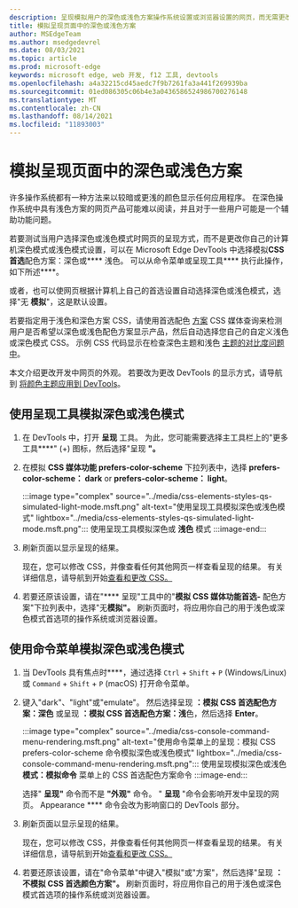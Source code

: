 ```yaml
---
description: 呈现模拟用户的深色或浅色方案操作系统设置或浏览器设置的网页，而无需更改你自己的计算机设置。  将 CSS 媒体查询与 DevTools 呈现选项一起用于 prefers-color-scheme。
title: 模拟呈现页面中的深色或浅色方案
author: MSEdgeTeam
ms.author: msedgedevrel
ms.date: 08/03/2021
ms.topic: article
ms.prod: microsoft-edge
keywords: microsoft edge, web 开发, f12 工具, devtools
ms.openlocfilehash: a4a32215cd45aedc7f9b7261fa3a441f269939ba
ms.sourcegitcommit: 01ed086305c06b4e3a0436586524986700276148
ms.translationtype: MT
ms.contentlocale: zh-CN
ms.lasthandoff: 08/14/2021
ms.locfileid: "11893003"
---
```

# <a name="emulate-dark-or-light-schemes-in-the-rendered-page"></a>模拟呈现页面中的深色或浅色方案

许多操作系统都有一种方法来以较暗或更浅的颜色显示任何应用程序。  在深色操作系统中具有浅色方案的网页产品可能难以阅读，并且对于一些用户可能是一个辅助功能问题。  

若要测试当用户选择深色或浅色模式时网页的呈现方式，而不是更改你自己的计算机深色模式或浅色模式设置，可以在 Microsoft Edge DevTools 中选择模拟**CSS 首选**配色方案：深色或**** 浅色。  可以从命令菜单或呈现工具**** 执行此操作，如下所述****。

或者，也可以使网页根据计算机上自己的首选设置自动选择深色或浅色模式，选择"无 **模拟**"，这是默认设置。

若要指定用于浅色和深色方案 CSS，请使用首选配色 [方案][MDNPrefersColorScheme] CSS 媒体查询来检测用户是否希望以深色或浅色配色方案显示产品，然后自动选择您自己的自定义浅色或深色模式 CSS。  示例 CSS 代码显示在检查深色主题和浅色 [主题的对比度问题中](test-dark-mode.md)。

本文介绍更改开发中网页的外观。  若要改为更改 DevTools 的显示方式，请导航到 [将颜色主题应用到 DevTools][DevtoolsCustomizeTheme]。


## <a name="emulating-dark-or-light-mode-using-the-rendering-tool"></a>使用呈现工具模拟深色或浅色模式

1.  在 DevTools 中，打开 **呈现** 工具。  为此，您可能需要选择主工具栏上的"更多工具****" (+) 图标，然后选择"呈现 **"。**

1.  在模拟 **CSS 媒体功能 prefers-color-scheme** 下拉列表中，选择 **prefers-color-scheme： dark** or **prefers-color-scheme： light**。

    :::image type="complex" source="../media/css-elements-styles-qs-simulated-light-mode.msft.png" alt-text="使用呈现工具模拟深色或浅色模式" lightbox="../media/css-elements-styles-qs-simulated-light-mode.msft.png":::
       使用呈现工具模拟深色或 **浅色** 模式
    :::image-end:::  

1.  刷新页面以显示呈现的结果。

    现在，您可以修改 CSS，并像查看任何其他网页一样查看呈现的结果。  有关详细信息，请导航到开始[查看和更改 CSS。][DevtoolsCssIndex]  

1.  若要还原该设置，请在"**** 呈现"工具中的"**模拟 CSS 媒体功能首选-** 配色方案"下拉列表中，选择"无**模拟"。**  刷新页面时，将应用你自己的用于浅色或深色模式首选项的操作系统或浏览器设置。


## <a name="emulating-dark-or-light-mode-using-the-command-menu"></a>使用命令菜单模拟深色或浅色模式

1.  当 DevTools 具有焦点时****，通过选择 `Ctrl` + `Shift` + `P` \(Windows/Linux\) 或 `Command` + `Shift` + `P` \(macOS\) 打开命令菜单。  

1.  键入"dark"、"light"或"emulate"。  然后选择呈现 **：模拟 CSS 首选配色方案：深色** 或呈现 **：模拟 CSS 首选配色方案：浅**色，然后选择 **Enter**。

    :::image type="complex" source="../media/css-console-command-menu-rendering.msft.png" alt-text="使用命令菜单上的呈现：模拟 CSS prefers-color-scheme 命令模拟深色或浅色模式" lightbox="../media/css-console-command-menu-rendering.msft.png":::
        使用呈现模拟深色或浅色 **模式：模拟命令** 菜单上的 CSS 首选配色方案命令
    :::image-end:::  

    选择" **呈现"** 命令而不是 **"外观"** 命令。  " **呈现** "命令会影响开发中呈现的网页。  Appearance **** 命令会改为影响窗口的 DevTools 部分。

1.  刷新页面以显示呈现的结果。
   
    现在，您可以修改 CSS，并像查看任何其他网页一样查看呈现的结果。  有关详细信息，请导航到开始[查看和更改 CSS。][DevtoolsCssIndex]  

1.  若要还原该设置，请在"命令菜单"中键入"模拟"或"方案"，然后选择"呈现 **：不模拟 CSS 首选颜色方案"。**  刷新页面时，将应用你自己的用于浅色或深色模式首选项的操作系统或浏览器设置。


<!-- links -->  
[DevtoolsIndex]: ../index.md "Microsoft Edge (Chromium) 开发人员工具 | Microsoft Docs"  
[DevtoolsCustomizeTheme]: ../customize/theme.md "将颜色主题应用到 DevTools |Microsoft Docs"
[DevtoolsCssIndex]: ../css/index.md "开始查看和更改 CSS |Microsoft Docs"  
<!-- external links -->
[MDNPrefersColorScheme]: https://developer.mozilla.org/docs/Web/CSS/@media/prefers-color-scheme "prefers-color-scheme |MDN"  

